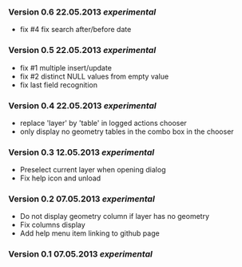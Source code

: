
### Version 0.6 22.05.2013 _experimental_

* fix #4 fix search after/before date

### Version 0.5 22.05.2013 _experimental_

* fix #1 multiple insert/update
* fix #2 distinct NULL values from empty value
* fix last field recognition

### Version 0.4 22.05.2013 _experimental_

* replace 'layer' by 'table' in logged actions chooser
* only display no geometry tables in the combo box in the chooser

### Version 0.3 12.05.2013 _experimental_

* Preselect current layer when opening dialog
* Fix help icon and unload

### Version 0.2 07.05.2013 _experimental_

* Do not display geometry column if layer has no geometry
* Fix columns display
* Add help menu item linking to github page

### Version 0.1 07.05.2013 _experimental_

